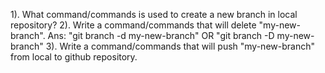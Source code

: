1). What command/commands is used to create a new branch in local repository?
2). Write a command/commands that will delete "my-new-branch".
Ans: "git branch -d my-new-branch" OR "git branch -D my-new-branch"
3). Write a command/commands that will push "my-new-branch" from local to github repository.
